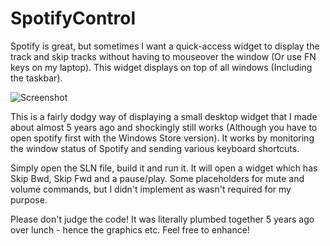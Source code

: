 # SpotifyControl
Spotify is great, but sometimes I want a quick-access widget to display the track and skip tracks without having to mouseover the window (Or use FN keys on my laptop). 
This widget displays on top of all windows (Including the taskbar).

![Screenshot](http://yer.ac/hosted/gh_spotifycontrol/screenshot.png)

This is a fairly dodgy way of displaying a small desktop widget that I made about almost 5 years ago and shockingly still works (Although you have to open spotify first with the Windows Store version). It works by monitoring the window status of Spotify and sending various keyboard shortcuts.

Simply open the SLN file, build it and run it. It will open a widget which has Skip Bwd, Skip Fwd and a pause/play. Some placeholders for mute and volume commands, but I didn't implement as wasn't required for my purpose.


Please don't judge the code! It was literally plumbed together 5 years ago over lunch - hence the graphics etc. Feel free to enhance!

